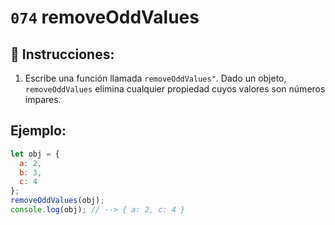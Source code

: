 # `074` removeOddValues

## 📝 Instrucciones:

1. Escribe una función llamada `removeOddValues"`. Dado un objeto, `removeOddValues` elimina cualquier propiedad cuyos valores son números impares.

## Ejemplo:

```Javascript
let obj = {
  a: 2,
  b: 3,
  c: 4
};
removeOddValues(obj);
console.log(obj); // --> { a: 2, c: 4 }
```